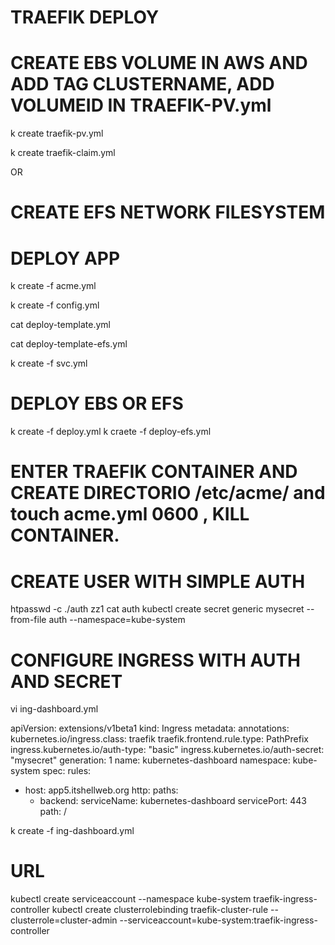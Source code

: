 # TRAEFIK DEPLOY

# CREATE EBS VOLUME IN AWS AND ADD TAG CLUSTERNAME, ADD VOLUMEID IN TRAEFIK-PV.yml

k create traefik-pv.yml

k create traefik-claim.yml

OR 

# CREATE EFS NETWORK FILESYSTEM

# DEPLOY APP

k create -f acme.yml

k create -f config.yml

cat deploy-template.yml

cat deploy-template-efs.yml

k create -f svc.yml

# DEPLOY EBS OR EFS

k create -f deploy.yml
k craete -f deploy-efs.yml

# ENTER TRAEFIK CONTAINER AND CREATE DIRECTORIO /etc/acme/ and touch acme.yml 0600 , KILL CONTAINER.


# CREATE USER WITH SIMPLE AUTH 
htpasswd -c ./auth zz1
cat auth
kubectl create secret generic mysecret --from-file auth --namespace=kube-system


# CONFIGURE INGRESS WITH AUTH AND SECRET

vi ing-dashboard.yml

apiVersion: extensions/v1beta1
kind: Ingress
metadata:
  annotations:
    kubernetes.io/ingress.class: traefik
    traefik.frontend.rule.type: PathPrefix
    ingress.kubernetes.io/auth-type: "basic"
    ingress.kubernetes.io/auth-secret: "mysecret"
  generation: 1
  name: kubernetes-dashboard
  namespace: kube-system
spec:
  rules:
  - host: app5.itshellweb.org
    http:
      paths:
      - backend:
          serviceName: kubernetes-dashboard
          servicePort: 443
        path: /

k create -f ing-dashboard.yml

# URL
kubectl create serviceaccount --namespace kube-system traefik-ingress-controller
kubectl create clusterrolebinding traefik-cluster-rule --clusterrole=cluster-admin --serviceaccount=kube-system:traefik-ingress-controller
